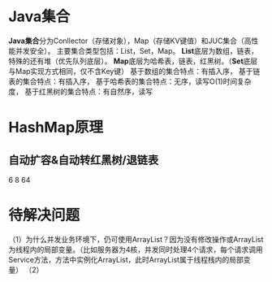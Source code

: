 # Java集合
**Java集合**分为Conllector（存储对象），Map（存储KV键值）和JUC集合（高性能并发安全）。
主要集合类型包括：List，Set，Map。
**List**底层为数组，链表，特殊的还有堆（优先队列底层）。
**Map**底层为哈希表，链表，红黑树。（**Set**底层与Map实现方式相同，仅不含Key键）
基于数组的集合特点：有插入序，
基于链表的集合特点：有插入序，
基于哈希表的集合特点：无序，读写O(1)时间复杂度，
基于红黑树的集合特点：有自然序，读写

# HashMap原理

## 自动扩容&自动转红黑树/退链表
6 8 64





# 待解决问题
（1）为什么并发业务环境下，仍可使用ArrayList？因为没有修改操作或ArrayList为线程内的局部变量。（比如服务器为4核，并发同时处理4个请求，每个请求调用Service方法，方法中实例化ArrayList，此时ArrayList属于线程栈内的局部变量）
（2）